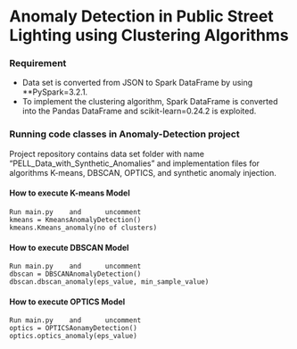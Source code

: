 # Anomaly Detection in Public Street Lighting using Clustering Algorithms
### Requirement
- Data set is converted from JSON to Spark DataFrame by using **PySpark=3.2.1.
- To implement the clustering algorithm, Spark DataFrame is converted into the Pandas DataFrame and scikit-learn=0.24.2 is exploited.
### Running code classes in Anomaly-Detection project
Project repository contains data set folder with name “PELL_Data_with_Synthetic_Anomalies” and implementation files for algorithms K-means, DBSCAN, OPTICS, and synthetic anomaly injection.
#### How to execute K-means Model
```
Run main.py    and      uncomment
kmeans = KmeansAnomalyDetection()
kmeans.Kmeans_anomaly(no of clusters)
```
#### How to execute DBSCAN Model
```
Run main.py    and      uncomment
dbscan = DBSCANAnomalyDetection()
dbscan.dbscan_anomaly(eps_value, min_sample_value)
```
#### How to execute OPTICS Model
```
Run main.py    and      uncomment
optics = OPTICSAonamyDetection()
optics.optics_anomaly(eps_value)
```
